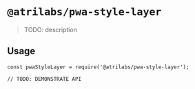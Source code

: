 # `@atrilabs/pwa-style-layer`

> TODO: description

## Usage

```
const pwaStyleLayer = require('@atrilabs/pwa-style-layer');

// TODO: DEMONSTRATE API
```
